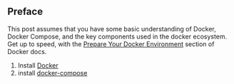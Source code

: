 ## Preface

This post assumes that you have some basic understanding of Docker, Docker Compose, and the key components used in the docker ecosystem. Get up to speed, with the [Prepare Your Docker Environment](https://docs.docker.com/get-started/#prepare-your-docker-environment) section of Docker docs.

1. Install [Docker](https://docs.docker.com/install/linux/docker-ce/ubuntu/)
2. install [docker-compose](https://docs.docker.com/compose/install/)